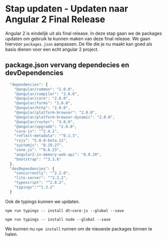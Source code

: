 # Stap updaten - Updaten naar Angular 2 Final Release
Angular 2 is eindelijk uit als final release. In deze stap gaan we de packages updaten om gebruik te kunnen maken van deze final release.
We gaan hiervoor `packages.json` aanpassen. De file die je nu maakt kan goed als basis dienen voor een echt angular 2 project.

## package.json vervang dependecies en devDependencies
```javascript
  "dependencies": {
    "@angular/common": "2.0.0",
    "@angular/compiler": "2.0.0",
    "@angular/core": "2.0.0",
    "@angular/forms": "2.0.0",
    "@angular/http": "2.0.0",
    "@angular/platform-browser": "2.0.0",
    "@angular/platform-browser-dynamic": "2.0.0",
    "@angular/router": "3.0.0",
    "@angular/upgrade": "2.0.0",
    "core-js": "^2.4.1",
    "reflect-metadata": "^0.1.3",
    "rxjs": "5.0.0-beta.12",
    "systemjs": "0.19.27",
    "zone.js": "^0.6.23",
    "angular2-in-memory-web-api": "0.0.20",
    "bootstrap": "^3.3.6"
  },
  "devDependencies": {
    "concurrently": "^2.2.0",
    "lite-server": "^2.2.2",
    "typescript": "^2.0.2",
    "typings":"^1.3.2"
  }
```

Ook de typings kunnen we updaten.

`npm run typings -- install dt~core-js --global --save`

`npm run typings -- install node --global --save`

We kunnen nu `npm install` runnen om de nieuwste packages binnen te halen.
